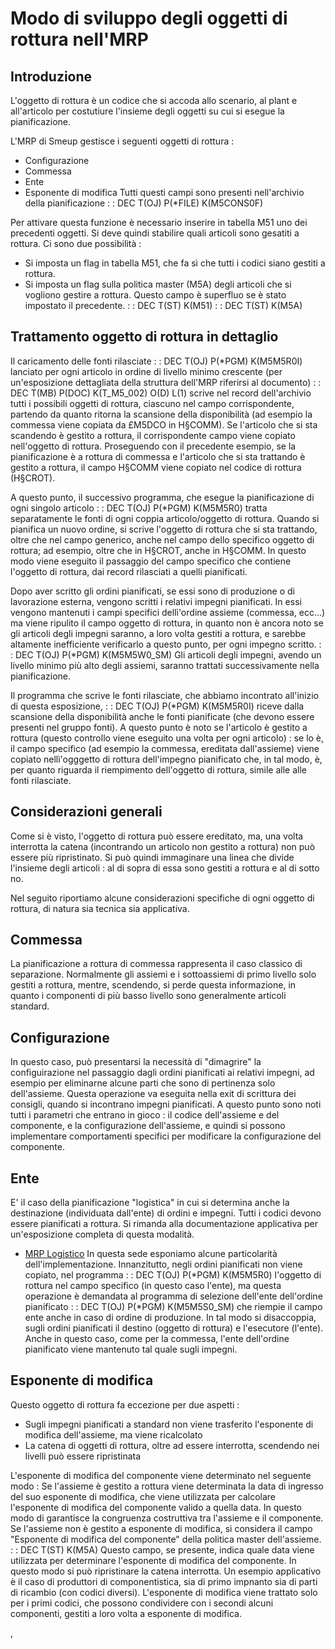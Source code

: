 # Modo di sviluppo degli oggetti di rottura nell'MRP


##  Introduzione
L'oggetto di rottura è un codice che si accoda allo scenario, al plant e all'articolo per costutiure l'insieme degli oggetti su cui si esegue la pianificazione.

L'MRP di Smeup gestisce i seguenti oggetti di rottura : 
* Configurazione
* Commessa
* Ente
* Esponente di modifica
Tutti questi campi sono presenti nell'archivio della pianificazione
 :  : DEC T(OJ) P(*FILE) K(M5CONS0F)

Per attivare questa funzione è necessario inserire in tabella M51 uno dei precedenti oggetti.
Si deve quindi stabilire quali articoli sono gesatiti a rottura.
Ci sono due possibilità : 
* Si imposta un flag in tabella M51, che fa sì che tutti i codici siano gestiti a rottura.
* Si imposta un flag sulla politica master (M5A) degli articoli che si vogliono gestire a rottura. Questo campo è superfluo se è stato impostato il precedente.
 :  : DEC T(ST) K(M51)
 :  : DEC T(ST) K(M5A)

## Trattamento oggetto di rottura in dettaglio
Il caricamento delle fonti rilasciate
 :  : DEC T(OJ) P(*PGM) K(M5M5R0I)
lanciato per ogni articolo in ordine di livello minimo crescente
(per un'esposizione dettagliata della struttura dell'MRP riferirsi al documento)
 :  : DEC T(MB) P(DOC) K(T_M5_002) O(D) L(1)
scrive nel record dell'archivio tutti i possibili oggetti di rottura, ciascuno nel campo corrispondente, partendo da quanto ritorna la scansione della disponibilità (ad esempio la commessa viene copiata da £M5DCO in H§COMM).
Se l'articolo che si sta scandendo è gestito a rottura, il corrispondente campo viene copiato nell'oggetto di rottura. Proseguendo con il precedente esempio, se la pianificazione è a rottura di commessa e l'articolo che si sta trattando è gestito a rottura, il campo H§COMM viene copiato nel codice di rottura (H§CROT).

A questo punto, il successivo programma, che esegue la pianificazione di ogni singolo articolo
 :  : DEC T(OJ) P(*PGM) K(M5M5R0)
tratta separatamente le fonti di ogni coppia articolo/oggetto di rottura.
Quando si  pianifica un nuovo ordine, si scrive l'oggetto di rottura che si sta trattando, oltre che nel campo generico, anche nel campo dello specifico oggetto di rottura; ad esempio, oltre che  in H§CROT, anche in H§COMM. In questo modo viene eseguito il passaggio del campo specifico che contiene l'oggetto di rottura, dai record rilasciati a quelli pianificati.

Dopo aver scritto gli ordini pianificati, se essi sono di produzione o di lavorazione esterna, vengono scritti i relativi impegni pianificati. In essi vengono mantenuti i campi specifici dellì'ordine assieme (commessa, ecc...) ma viene ripulito il campo oggetto di rottura, in quanto non è ancora noto se gli articoli degli impegni saranno, a loro volta gestiti a rottura, e sarebbe altamente inefficiente verificarlo a questo punto, per ogni impegno scritto.
 :  : DEC T(OJ) P(*PGM) K(M5M5W0_SM)
Gli articoli degli impegni, avendo un  livello minimo più alto degli assiemi, saranno trattati successivamente nella pianificazione.

Il programma che scrive le fonti rilasciate, che abbiamo incontrato all'inizio di questa esposizione,
 :  : DEC T(OJ) P(*PGM) K(M5M5R0I)
riceve dalla scansione della disponibilità anche le fonti pianificate (che devono essere presenti nel gruppo fonti).
A questo punto è noto se l'articolo è gestito a rottura (questo controllo viene eseguito una volta per ogni articolo) :  se lo è, il campo specifico (ad esempio la commessa, ereditata dall'assieme) viene copiato nellì'ogggetto di rottura dell'impegno pianificato che, in tal modo, è, per quanto riguarda il riempimento dell'oggetto di rottura, simile alle alle fonti rilasciate.

## Considerazioni generali
Come si è visto, l'oggetto di rottura può essere ereditato, ma, una volta interrotta la catena (incontrando un articolo non gestito a rottura) non può essere più ripristinato. Si può quindi immaginare una linea che divide l'insieme degli articoli :  al di sopra di essa sono gestiti a rottura e al di sotto no.

Nel seguito riportiamo alcune considerazioni specifiche di ogni oggetto di rottura, di natura sia tecnica sia applicativa.

## Commessa
La pianificazione a rottura di commessa rappresenta il caso classico di separazione. Normalmente gli assiemi e i sottoassiemi di primo livello solo gestiti a rottura, mentre, scendendo, si perde questa informazione, in quanto i componenti di più basso livello sono generalmente articoli standard.

## Configurazione
In questo caso, può presentarsi la necessità di "dimagrire" la configuirazione nel passaggio dagli ordini pianificati ai relativi impegni, ad esempio per eliminarne alcune parti  che sono di pertinenza solo dell'assieme. Questa operazione va eseguita nella exit di scrittura dei consigli, quando si incontrano impegni pianificati. A questo punto sono noti tutti i parametri che entrano in gioco :  il codice dell'assieme e del componente, e  la configurazione dell'assieme, e quindi si possono implementare comportamenti specifici per modificare la configurazione del componente.

## Ente
E' il caso della pianificazione "logistica" in cui si determina anche la destinazione (individuata dall'ente) di ordini e impegni.
Tutti i codici devono essere pianificati a rottura.
Si rimanda alla documentazione applicativa per un'esposizione completa di questa modalità.
- [MRP Logistico](Sorgenti/MB/DOC/M5_013)
In questa sede esponiamo alcune particolarità dell'implementazione.
Innanzitutto, negli ordini pianificati non viene copiato, nel programma
 :  : DEC T(OJ) P(*PGM) K(M5M5R0)
l'oggetto di rottura nel campo specifico (in questo caso l'ente), ma questa operazione è demandata al programma di selezione dell'ente dell'ordine pianificato
 :  : DEC T(OJ) P(*PGM) K(M5M5S0_SM)
che riempie il campo ente anche in caso di ordine di produzione. In tal modo si disaccoppia, sugli ordini pianificati il destino (oggetto di rottura) e l'esecutore (l'ente).
Anche in questo caso, come per la commessa, l'ente dell'ordine pianificato viene mantenuto tal quale sugli impegni.

## Esponente di modifica
Questo oggetto di rottura fa eccezione per due aspetti : 
* Sugli impegni pianificati a standard non viene trasferito l'esponente di modifica dell'assieme, ma viene ricalcolato
* La catena di oggetti di rottura, oltre ad essere interrotta, scendendo nei livelli può essere ripristinata

L'esponente di modifica del componente viene determinato nel seguente modo : 
Se l'assieme è gestito a rottura viene determinata la data di ingresso del suo esponente di modifica, che viene utilizzata per calcolare l'esponente di modifica del componente valido a quella data.
In questo modo di garantisce la congruenza costruttiva tra l'assieme e il componente.
Se l'assieme non è gestito a esponente di modifica, si considera il campo "Esponente di modifica del componente" della politica master dell'assieme.
 :  : DEC T(ST) K(M5A)
Questo campo, se presente, indica quale data viene utilizzata per determinare l'esponente di modifica del componente. In  questo modo si può ripristinare la catena interrotta. Un esempio applicativo è il caso di produttori di componentistica, sia di primo impnanto sia di parti di ricambio (con codici diversi). L'esponente di modifica viene trattato solo per i primi codici, che possono condividere con i secondi alcuni componenti, gestiti a loro volta a esponente di modifica.













,
